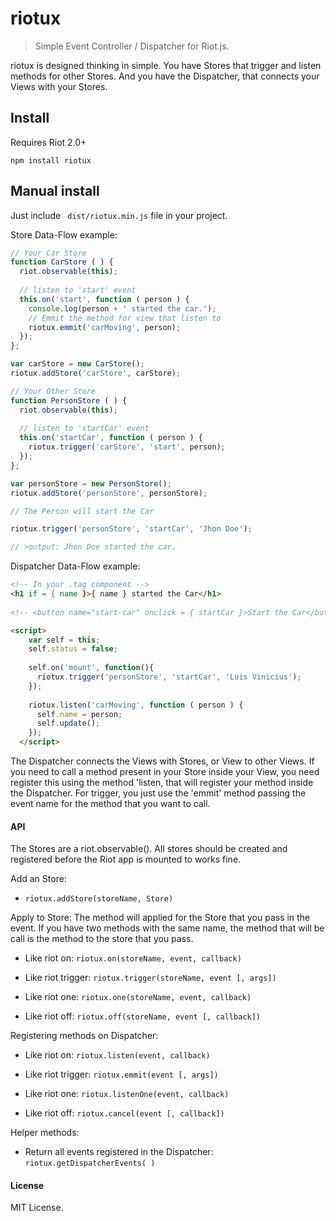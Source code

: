 # riotux

>Simple Event Controller / Dispatcher for Riot.js.

riotux is designed thinking in simple. You have Stores that trigger and listen methods for other Stores. And you have the Dispatcher, that connects your Views with your Stores.

## Install
Requires Riot 2.0+

``` npm install riotux ```

## Manual install
Just include ``` dist/riotux.min.js``` file in your project.

Store Data-Flow example:
```javascript
// Your Car Store
function CarStore ( ) {
  riot.observable(this);
  
  // listen to 'start' event
  this.on('start', function ( person ) {
    console.log(person + ' started the car.');
    // Emmit the method for view that listen to
    riotux.emmit('carMoving', person);
  });
};

var carStore = new CarStore();
riotux.addStore('carStore', carStore);
```

```javascript
// Your Other Store
function PersonStore ( ) {
  riot.observable(this);
 
  // listen to 'startCar' event
  this.on('startCar', function ( person ) {
    riotux.trigger('carStore', 'start', person);
  });
};

var personStore = new PersonStore();
riotux.addStore('personStore', personStore);
```

```javascript
// The Person will start the Car

riotux.trigger('personStore', 'startCar', 'Jhon Doe');

// >output: Jhon Doe started the car.
```

Dispatcher Data-Flow example:


```html
<!-- In your .tag component -->
<h1 if = { name }>{ name } started the Car</h1>
  
<!-- <button name="start-car" onclick = { startCar }>Start the Car</button> -->

<script>
    var self = this; 
    self.status = false;
    
    self.on('mount', function(){
      riotux.trigger('personStore', 'startCar', 'Luis Vinicius');  
    });
   
    riotux.listen('carMoving', function ( person ) {
      self.name = person;
      self.update();
    });  
  </script>
```

The Dispatcher connects the Views with Stores, or View to other Views. If you need to call a method present in your Store inside your View,
you need register this using the method 'listen, that will register your method inside the Dispatcher. For trigger, you just use the 'emmit' method passing the event name for the method that you want to call.

#### API
The Stores are a riot.observable(). All stores should be created and registered before the Riot app is mounted to works fine.

Add an Store:
 * ```riotux.addStore(storeName, Store)```
 
Apply to Store: The method will applied for the Store that you pass in the event. If you have two methods with the same name, the method that will be call is the method to the store that you pass.
 
 * Like riot on: ```riotux.on(storeName, event, callback)```
 
 * Like riot trigger: ```riotux.trigger(storeName, event [, args])```
 
 * Like riot one: ```riotux.one(storeName, event, callback)```
 
 * Like riot off: ```riotux.off(storeName, event [, callback])```


Registering methods on Dispatcher:
 
 * Like riot on: ```riotux.listen(event, callback)```
 
 * Like riot trigger: ```riotux.emmit(event [, args])```
 
 * Like riot one: ```riotux.listenOne(event, callback)```
 
 * Like riot off: ```riotux.cancel(event [, callback])```

Helper methods:
 
 * Return all events registered in the Dispatcher: ```riotux.getDispatcherEvents( )```

#### License
MIT License.
